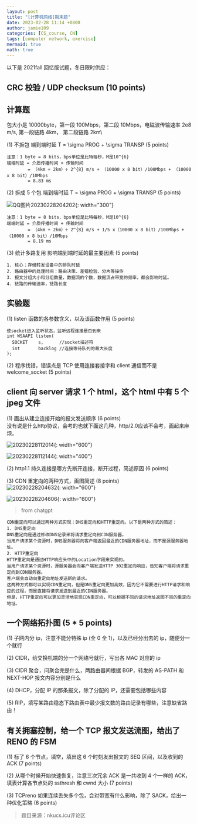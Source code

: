 ```yaml
---
layout: post
title: "[计算机网络]期末题"
date: 2023-02-28 11:14 +0800
author: jamie109
categories: [CS_course, CN]
tags: [computer network, exercise]
mermaid: true
math: true
---
```


以下是 2021fall 回忆版试题，冬日限时供应：

## CRC 校验 / UDP checksum (10 points)

## 计算题

包大小是 10000byte，第一段 100Mbps，第二段 10Mbps，电磁波传输速率 2e8 m/s, 第一段链路 4km，
第二段链路 2km\

(1) 不拆包 端到端时延 T = \sigma PROG + \sigma TRANSP (5 points)

```
注意：1 byte = 8 bits，bps单位是比特每秒，M是10^{6}
端端时延 = 介质传播时间 + 传输时间
        = （4km + 2km）÷ 2^{8} m/s + （10000 x 8 bit）/100Mbps + （10000 x 8 bit）/10Mbps 
        = 8.83 ms
```

(2) 拆成 5 个包 端到端时延 T = \sigma PROG + \sigma TRANSP (5 points)

![QQ图片20230228204202](https://cdn.jsdelivr.net/gh/jamie109/my-img/for-VSCode/QQ图片20230228204202.jpg){: width="300"}

```
注意：1 byte = 8 bits，bps单位是比特每秒，M是10^{6}
端端时延 = 介质传播时间 + 传输时间
        = （4km + 2km）÷ 2^{8} m/s + 1/5 x（10000 x 8 bit）/100Mbps + （10000 x 8 bit）/10Mbps 
        = 8.19 ms
```

(3) 统计多路复用 影响端到端时延的最主要因素 (5 points)

```
1. 核心：存储转发设备中的排队时延
2. 路由器中的处理时间：路由决策、差错检验、分片等操作
3. 报文分组大小和分组数量，数据流的个数，数据流占带宽的频率，都会影响时延。 
4. 链路的传输速率，链路长度 
```
## 实验题

(1) listen 函数的各参数含义，以及该函数作用 (5 points)

```
使socket进入监听状态，监听远程连接是否到来
int WSAAPI listen(
  SOCKET 	s,      //socket描述符
  int   	backlog //连接等待队列的最大长度
);
```

(2) 程序找错，错误点是 TCP 使用连接套接字和 client 通信而不是 welcome_socket (5 points)

## client 向 server 请求 1 个 html，这个 html 中有 5 个 jpeg 文件

(1) 画出从建立连接开始的报文发送顺序 (6 points)    
没有说是什么http协议，会考的也就下面这几种，http/2.0应该不会考，画起来麻烦。

![20230228112014](https://cdn.jsdelivr.net/gh/jamie109/my-img/for-VSCode/20230228112014.png){: width="600"}   

![20230228112144](https://cdn.jsdelivr.net/gh/jamie109/my-img/for-VSCode/20230228112144.png){: width="400"}  

(2) http1.1 持久连接是哪方先断开连接，断开过程，简述原因 (6 points)

(3) CDN 重定向的两种方式，画图简述 (8 points)   
![20230228204632](https://cdn.jsdelivr.net/gh/jamie109/my-img/for-VSCode/20230228204632.png){: width="600"}

![20230228204606](https://cdn.jsdelivr.net/gh/jamie109/my-img/for-VSCode/20230228204606.png){: width="600"} 
>from chatgpt    
```
CDN重定向可以通过两种方式实现：DNS重定向和HTTP重定向。以下是两种方式的简述：
1. DNS重定向
DNS重定向是通过修改DNS记录来将请求重定向到CDN服务器。
当用户请求某个资源时，DNS服务器将向客户端返回最近的CDN服务器地址，而不是源服务器地址。
2. HTTP重定向
HTTP重定向是通过HTTP响应头中的Location字段来实现的。
当用户请求某个资源时，源服务器会向客户端发送HTTP 302重定向响应，告知客户端将请求重定向到CDN服务器。
客户端会自动向重定向地址发送新的请求。
这两种方式都可以实现CDN重定向，但是DNS重定向更加高效，因为它不需要进行HTTP请求和响应的过程，而是直接将请求发送到最近的CDN服务器。
但是，HTTP重定向可以更加灵活地实现CDN重定向，可以根据不同的请求地址返回不同的重定向地址。
```

## 一个网络拓扑图 (5 * 5 points)

(1) 子网内分 ip，注意不能分特殊 ip (全 0 全 1)，以及已经分出去的 ip，随便分一个就行

(2) CIDR，给交换机端的分一个网络号就行，写出各 MAC 对应的 ip

(3) CIDR 聚合，问聚合完是什么，两路由器间根据 BGP，转发的 AS-PATH 和 NEXT-HOP 报文内容分别是什么

(4) DHCP，分配 IP 的那条报文，除了分配的 IP，还需要包括哪些内容

(5) RIP，填写某路由稳态下路由表中最少报文数的路由记录有哪些，注意缺省路由！

## 有关拥塞控制，给一个 TCP 报文发送流图，给出了 RENO 的 FSM

(1) 标了 6 个节点，填空，填出这 6 个时刻发出报文的 SEQ 区间，以及收到的 ACK (7 points)

(2) 从哪个时候开始快速恢复，注意三次冗余 ACK 是一共收到 4 个一样的 ACK，填表计算各节点处的 ssthresh 和 cwnd 大小 (7 points)

(3) TCPreno 如果连续丢失多个包，会对带宽有什么影响，除了 SACK，给出一种优化策略 (6 points)

>题目来源：nkucs.icu评论区
